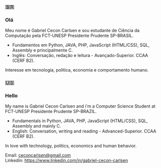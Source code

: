 ### :brazil: 
### Olá

 Meu nome é Gabriel Cecon Carlsen e sou estudante de Ciência da Computação pela FCT-UNESP Presidente Prudente SP-BRASIL.

- Fundamentos em Python, JAVA, PHP, JavaScript (HTML/CSS), SQL, Assembly e principalmente C.
- Inglês: Conversação, redação e leitura - Avançado-Superior. CCAA (CERF B2).

 Interesse em tecnologia, politica, economia e comportamento humano.


### :us:
### Hello

 My name is Gabriel Cecon Carlsen and i'm a Computer Science Student at FCT-UNESP Presidente Prudente SP-BRAZIL.

- Fundamentals in Python, JAVA, PHP, JavaScript (HTML/CSS), SQL, Assembly and mainly C.
- English: Conversation, writing and reading - Advanced-Superior. CCAA (CERF B2).

In love with technology, politics, economics and human behavior.

Email: ceconcarlsen@gmail.com  
Linkedin: https://www.linkedin.com/in/gabriel-cecon-carlsen 


    
  
